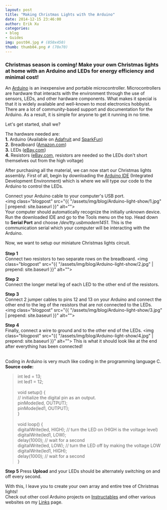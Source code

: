 ```yaml
---
layout: post
title: "Making Christmas Lights with the Arduino"
date: 2014-12-15 23:46:00
author: Erik Xu
categories: 
- blog
- Guides
img: post04.jpg # (850x450)
thumb: thumb04.png # (70x70)
---
```


### Christmas season is coming! Make your own Christmas lights at home with an Arduino and LEDs for energy efficiency and minimal cost!

An [Arduino](http://arduino.cc/) is an inexpensive and portable microcontroller. Microcontrollers are hardware that interacts with the environment through the use of sensors, LEDs, and other hardware components. What makes it special is that it is widely available and well-known to most electronics hobbyist. There are a lot of community-based support and documentation for the Arduino. As a result, it is simple for anyone to get it running in no time.
<!--more-->
Let's get started, shall we?

The hardware needed are:
<br><b>1.</b> Arduino (Available on [Adafruit](http://www.adafruit.com/products/50) and [SparkFun](https://www.sparkfun.com/products/11021))<br>
<b>2.</b> Breadboard ([Amazon.com](http://www.amazon.com/s/ref=nb_sb_noss_1?url=search-alias%3Daps&field-keywords=breadboard))<br>
<b>3.</b> LEDs ([eBay.com](http://www.ebay.com/sch/i.html?_odkw=cheap+light+emitting+diode&_from=R40%7CR40&_osacat=0&_from=R40&_trksid=p2045573.m570.l1313.TR4.TRC2.A0.H0.Xlight+emitting+diode&_nkw=light+emitting+diode&_sacat=0))<br>
<b>4.</b> Resistors ([eBay.com](http://www.ebay.com/sch/i.html?_from=R40&_trksid=p2050601.m570.l1313.TR11.TRC1.A0.H0.Xresistors&_nkw=resistors&_sacat=0), resistors are needed so the LEDs don't short themselves out from the high voltage) 

After purchasing all the material, we can now start our Christmas lights assembly.
First of all, begin by downloading the [Arduino IDE](http://arduino.cc/en/main/software) (Integrated Development Environment) which is where we will type our code to the Arduino to control the LEDs.

Connect your Arduino cable to your computer's USB port.
<br><img class="blogpost" src="{{ "/assets/img/blog/Arduino-light-show/1.jpg" | prepend: site.baseurl }}" alt="">
<br>
Your computer should automatically recognize the initially unknown device.
Run the downloaded IDE and go to the Tools menu on the top. Head down to <b>Serial Port</b> and choose <i>/dev/tty.usbmodem1451</i>. This is the communication serial which your computer will be interacting with the Arduino.

Now, we want to setup our miniature Christmas lights circuit.
<br><br><b>Step 1</b><br>
Connect two resistors to two separate rows on the breadboard.
<img class="blogpost" src="{{ "/assets/img/blog/Arduino-light-show/2.jpg" | prepend: site.baseurl }}" alt="">
<br>

<b>Step 2</b><br>
Connect the longer metal leg of each LED to the other end of the resistors.

<b>Step 3</b><br>
Connect 2 jumper cables to pins 12 and 13 on your Arduino and connect the other end to the leg of the resistors that are not connected to the LEDs.
<img class="blogpost" src="{{ "/assets/img/blog/Arduino-light-show/3.jpg" | prepend: site.baseurl }}" alt="">
<br>

<b>Step 4</b><br>
Finally, connect a wire to ground and to the other end of the LEDs.
<img class="blogpost" src="{{ "/assets/img/blog/Arduino-light-show/4.jpg" | prepend: site.baseurl }}" alt="">
This is what it should look like at the end after everything has been connected!
<br>

<br>
Coding in Arduino is very much like coding in the programming language C.
<br><b>Source code:</b><br>

<blockquote>
int led = 13;<br>
int led1 = 12;<br>
<br>
void setup() {         <br>       
  // initialize the digital pin as an output.<br>
  pinMode(led, OUTPUT);     <br>
  pinMode(led1, OUTPUT);   <br>
}<br>
<br>
void loop() {<br>
  digitalWrite(led, HIGH);   // turn the LED on (HIGH is the voltage level)<br>
  digitalWrite(led1, LOW);<br>
  delay(1000);               // wait for a second<br>
  digitalWrite(led, LOW);    // turn the LED off by making the voltage LOW<br>
  digitalWrite(led1, HIGH);<br>
  delay(1000);               // wait for a second<br>
}
</blockquote>

<b>Step 5</b>
Press <b>Upload</b> and your LEDs should be alternately switching on and off every second. 

With this, I leave you to create your own array and entire tree of Christmas lights!
<br>Check out other cool Arduino projects on [Instructables](http://www.instructables.com/id/Arduino-Projects/) and other various websites on my [Links](http://xueyj.github.io/engmentor101/links/) page.